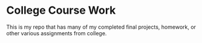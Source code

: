 # College Course Work
 This is my repo that has many of my completed final projects, homework, or other various assignments from college.
